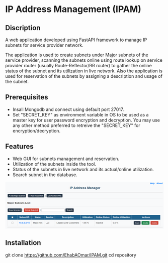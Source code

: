 # IP Address Management (IPAM)


## Discription
A web application developed using FastAPI framework to manage IP subnets for service provider network.

The application is used to create subnets under Major subnets of the service provider, scanning the subnets online using route lookup on service provider router (usually Route-Reflector/RR router) to gather the online status of the subnet and its utilization in live network.
Also the application is used for reservation of the subnets by assigning a description and usage of the subnet.


## Prerequisites
- Insall Mongodb and connect using default port 27017.
- Set "SECRET_KEY" as environment variable in OS to be used as a master key for user password encryption and decryption. You may use any other method preferred to retreive the "SECRET_KEY" for encryption/decryption.


## Features
- Web GUI for subnets management and reservation.
- Utilization of the subnets inside the tool.
- Status of the subnets in live network and its actual/online utilization.
- Search subnet in the database.



![Alt text](static/Home-Page.png)

## Installation
git clone https://github.com/EhabAOmar/IPAM.git
cd repository
